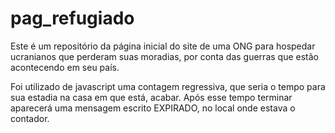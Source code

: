 # pag_refugiado

Este é um repositório da página inicial do site de uma ONG para hospedar ucranianos que perderam suas moradias, por conta das guerras que estão acontecendo em seu país.


Foi utilizado de javascript uma contagem regressiva, que seria o tempo para sua estadia na casa em que está, acabar. Após  esse tempo terminar aparecerá uma mensagem escrito EXPIRADO, no local onde estava o contador.
